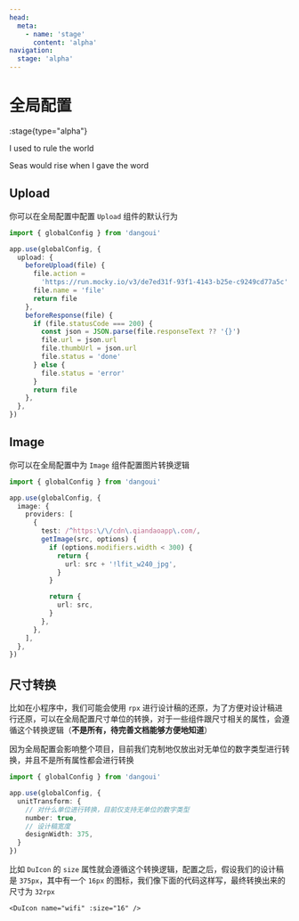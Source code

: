 ```yaml
---
head:
  meta:
    - name: 'stage'
      content: 'alpha'
navigation:
  stage: 'alpha'
---
```


# 全局配置

:stage{type="alpha"}

I used to rule the world

Seas would rise when I gave the word

## Upload

你可以在全局配置中配置 `Upload` 组件的默认行为

```ts
import { globalConfig } from 'dangoui'

app.use(globalConfig, {
  upload: {
    beforeUpload(file) {
      file.action =
        'https://run.mocky.io/v3/de7ed31f-93f1-4143-b25e-c9249cd77a5c'
      file.name = 'file'
      return file
    },
    beforeResponse(file) {
      if (file.statusCode === 200) {
        const json = JSON.parse(file.responseText ?? '{}')
        file.url = json.url
        file.thumbUrl = json.url
        file.status = 'done'
      } else {
        file.status = 'error'
      }
      return file
    },
  },
})
```

## Image

你可以在全局配置中为 `Image` 组件配置图片转换逻辑

```ts
import { globalConfig } from 'dangoui'

app.use(globalConfig, {
  image: {
    providers: [
      {
        test: /^https:\/\/cdn\.qiandaoapp\.com/,
        getImage(src, options) {
          if (options.modifiers.width < 300) {
            return {
              url: src + '!lfit_w240_jpg',
            }
          }

          return {
            url: src,
          }
        },
      },
    ],
  },
})
```

## 尺寸转换

比如在小程序中，我们可能会使用 `rpx` 进行设计稿的还原，为了方便对设计稿进行还原，可以在全局配置尺寸单位的转换，对于一些组件跟尺寸相关的属性，会遵循这个转换逻辑（**不是所有，待完善文档能够方便地知道**）

因为全局配置会影响整个项目，目前我们克制地仅放出对无单位的数字类型进行转换，并且不是所有属性都会进行转换

```ts
import { globalConfig } from 'dangoui'

app.use(globalConfig, {
  unitTransform: {
    // 对什么单位进行转换，目前仅支持无单位的数字类型
    number: true,
    // 设计稿宽度
    designWidth: 375,
  }
})
```

比如 `DuIcon` 的 `size` 属性就会遵循这个转换逻辑，配置之后，假设我们的设计稿是 `375px`，其中有一个 `16px` 的图标，我们像下面的代码这样写，最终转换出来的尺寸为 `32rpx`

```vue
<DuIcon name="wifi" :size="16" />
```